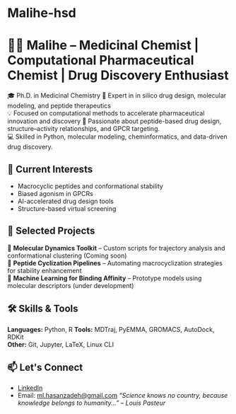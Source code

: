 # Malihe-hsd
# 👩‍🔬 Malihe – Medicinal Chemist | Computational Pharmaceutical Chemist | Drug Discovery Enthusiast
🎓 Ph.D. in Medicinal Chemistry 
🔬 Expert in in silico drug design, molecular modeling, and peptide therapeutics  
💡 Focused on computational methods to accelerate pharmaceutical innovation and discovery 
🧪 Passionate about peptide-based drug design, structure–activity relationships, and GPCR targeting.  
💻 Skilled in Python, molecular modeling, cheminformatics, and data-driven drug discovery.
## 🧠 Current Interests
- Macrocyclic peptides and conformational stability
- Biased agonism in GPCRs
- AI-accelerated drug design tools
- Structure-based virtual screening
## 🔬 Selected Projects
🔹 **Molecular Dynamics Toolkit** – Custom scripts for trajectory analysis and conformational clustering (Coming soon)  
🔹 **Peptide Cyclization Pipelines** – Automating macrocyclization strategies for stability enhancement  
🔹 **Machine Learning for Binding Affinity** – Prototype models using molecular descriptors (under development)
## 🛠 Skills & Tools
**Languages:** Python, R
**Tools:** MDTraj, PyEMMA, GROMACS, AutoDock, RDKit  
**Other:** Git, Jupyter, LaTeX, Linux CLI
## 📫 Let's Connect
- [LinkedIn]( https://www.linkedin.com/in/malihe-hassanzadeh-15667444/) 
- Email: ml.hasanzadeh@gmail.com
_“Science knows no country, because knowledge belongs to humanity...” – Louis Pasteur_
